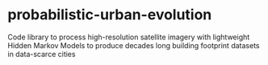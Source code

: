 # probabilistic-urban-evolution
Code library to process high-resolution satellite imagery with lightweight Hidden Markov Models to produce decades long building footprint datasets in data-scarce cities
